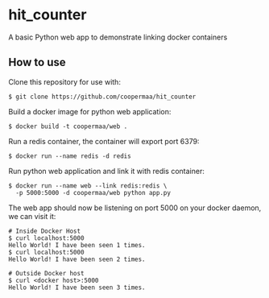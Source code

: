 # hit_counter

A basic Python web app to demonstrate linking docker containers

## How to use

Clone this repository for use with:

    $ git clone https://github.com/coopermaa/hit_counter

Build a docker image for python web application:

    $ docker build -t coopermaa/web .

Run a redis container, the container will export port 6379:

    $ docker run --name redis -d redis

Run python web application and link it with redis container:

    $ docker run --name web --link redis:redis \
      -p 5000:5000 -d coopermaa/web python app.py

The web app should now be listening on port 5000 on your docker daemon, we can visit it:

    # Inside Docker Host
    $ curl localhost:5000
    Hello World! I have been seen 1 times.
    $ curl localhost:5000
    Hello World! I have been seen 2 times.

    # Outside Docker host
    $ curl <docker host>:5000
    Hello World! I have been seen 3 times.